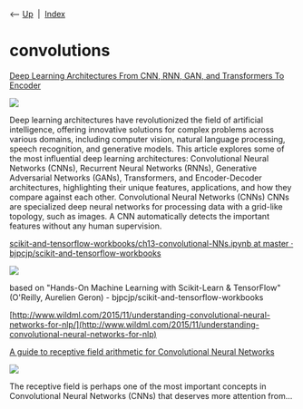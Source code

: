 <div class="nav">

⟵ [Up](index.html)  \|  [Index](index.html)

</div>

# convolutions

<div class="cards">

<div class="card">

<div class="card-title">

[Deep Learning Architectures From CNN, RNN, GAN, and Transformers To
Encoder](https://www.marktechpost.com/2024/04/12/deep-learning-architectures-from-cnn-rnn-gan-and-transformers-to-encoder-decoder-architectures)

</div>

<div class="card-image">

[![](https://www.marktechpost.com/wp-content/uploads/2024/04/Hn6UWRfcQGS1sXgZTUWw6A.png)](https://www.marktechpost.com/2024/04/12/deep-learning-architectures-from-cnn-rnn-gan-and-transformers-to-encoder-decoder-architectures)

</div>

Deep learning architectures have revolutionized the field of artificial
intelligence, offering innovative solutions for complex problems across
various domains, including computer vision, natural language processing,
speech recognition, and generative models. This article explores some of
the most influential deep learning architectures: Convolutional Neural
Networks (CNNs), Recurrent Neural Networks (RNNs), Generative
Adversarial Networks (GANs), Transformers, and Encoder-Decoder
architectures, highlighting their unique features, applications, and how
they compare against each other. Convolutional Neural Networks (CNNs)
CNNs are specialized deep neural networks for processing data with a
grid-like topology, such as images. A CNN automatically detects the
important features without any human supervision.

</div>

<div class="card">

<div class="card-title">

[scikit-and-tensorflow-workbooks/ch13-convolutional-NNs.ipynb at master
·
bjpcjp/scikit-and-tensorflow-workbooks](https://github.com/bjpcjp/scikit-and-tensorflow-workbooks/blob/master/ch13-convolutional-NNs.ipynb)

</div>

<div class="card-image">

[![](https://repository-images.githubusercontent.com/89253020/f05d4100-6839-11eb-8595-9c797a965b17)](https://github.com/bjpcjp/scikit-and-tensorflow-workbooks/blob/master/ch13-convolutional-NNs.ipynb)

</div>

based on "Hands-On Machine Learning with Scikit-Learn & TensorFlow"
(O'Reilly, Aurelien Geron) - bjpcjp/scikit-and-tensorflow-workbooks

</div>

<div class="card">

<div class="card-title">

[http://www.wildml.com/2015/11/understanding-convolutional-neural-networks-for-nlp/](http://www.wildml.com/2015/11/understanding-convolutional-neural-networks-for-nlp)

</div>

</div>

<div class="card">

<div class="card-title">

[A guide to receptive field arithmetic for Convolutional Neural
Networks](https://medium.com/mlreview/a-guide-to-receptive-field-arithmetic-for-convolutional-neural-networks-e0f514068807)

</div>

<div class="card-image">

[![](https://miro.medium.com/v2/resize:fit:1200/1*mModSYik9cD9XJNemdTraw.png)](https://medium.com/mlreview/a-guide-to-receptive-field-arithmetic-for-convolutional-neural-networks-e0f514068807)

</div>

The receptive field is perhaps one of the most important concepts in
Convolutional Neural Networks (CNNs) that deserves more attention from…

</div>

</div>
